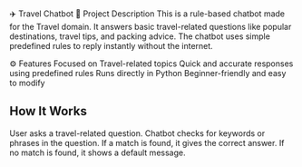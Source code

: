 ✈️ Travel Chatbot
📝 Project Description
This is a rule-based chatbot made for the Travel domain.
It answers basic travel-related questions like popular destinations, travel tips, and packing advice.
The chatbot uses simple predefined rules to reply instantly without the internet.

⚙️ Features
Focused on Travel-related topics
Quick and accurate responses using predefined rules
Runs directly in Python
Beginner-friendly and easy to modify

## How It Works
User asks a travel-related question.
Chatbot checks for keywords or phrases in the question.
If a match is found, it gives the correct answer.
If no match is found, it shows a default message.
